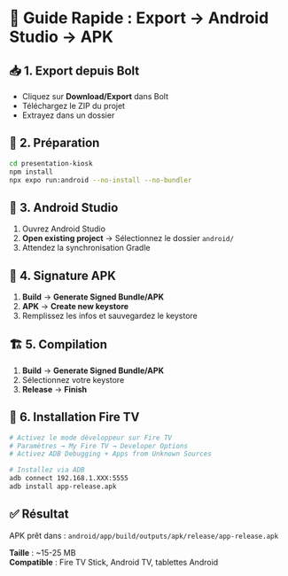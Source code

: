 # 🚀 Guide Rapide : Export → Android Studio → APK

## 📥 1. Export depuis Bolt
- Cliquez sur **Download/Export** dans Bolt
- Téléchargez le ZIP du projet
- Extrayez dans un dossier

## 🔧 2. Préparation
```bash
cd presentation-kiosk
npm install
npx expo run:android --no-install --no-bundler
```

## 📱 3. Android Studio
1. Ouvrez Android Studio
2. **Open existing project** → Sélectionnez le dossier `android/`
3. Attendez la synchronisation Gradle

## 🔑 4. Signature APK
1. **Build** → **Generate Signed Bundle/APK**
2. **APK** → **Create new keystore**
3. Remplissez les infos et sauvegardez le keystore

## 🏗️ 5. Compilation
1. **Build** → **Generate Signed Bundle/APK**
2. Sélectionnez votre keystore
3. **Release** → **Finish**

## 📲 6. Installation Fire TV
```bash
# Activez le mode développeur sur Fire TV
# Paramètres → My Fire TV → Developer Options
# Activez ADB Debugging + Apps from Unknown Sources

# Installez via ADB
adb connect 192.168.1.XXX:5555
adb install app-release.apk
```

## ✅ Résultat
APK prêt dans : `android/app/build/outputs/apk/release/app-release.apk`

**Taille** : ~15-25 MB  
**Compatible** : Fire TV Stick, Android TV, tablettes Android